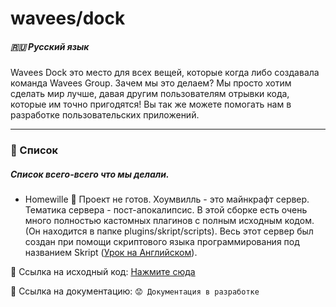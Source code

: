 # wavees/dock
##### 🇷🇺 Русский язык

Wavees Dock это место для всех вещей, которые когда либо создавала команда Wavees Group. Зачем мы это делаем? Мы просто хотим сделать мир лучше, давая другим пользователям отрывки кода, которые им точно пригодятся! Вы так же можете помогать нам в разработке пользовательских приложений.


------------

### 💌 Список
##### Список всего-всего что мы делали.

- Homewille 🔴 Проект не готов.
Хоумвилль - это майнкрафт сервер. Тематика сервера - пост-апокалипсис. В этой сборке есть очень много полностью кастомных плагинов с полным исходным кодом. (Он находится в папке plugins/skript/scripts). Весь этот сервер был создан при помощи скриптового языка программирования под названием Skript ([Урок на Английском](https://skripthub.net/tutorials/17 "Урок на Английском")).

🔗 Ссылка на исходный код:
[Нажмите сюда](https://github.com/wavees/dock/tree/master/projects/minecraft/Homewille "Нажмите сюда")

📰 Ссылка на документацию:
`😟 Документация в разработке`